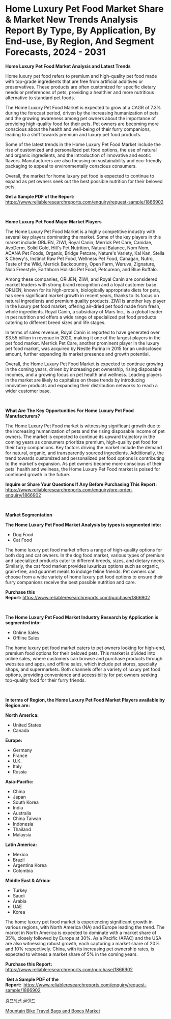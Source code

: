 <p><h1>Home Luxury Pet Food Market Share & Market New Trends Analysis Report By Type, By Application, By End-use, By Region, And Segment Forecasts, 2024 - 2031</h1></p><p><strong>Home Luxury Pet Food Market Analysis and Latest Trends</strong></p>
<p><p>Home luxury pet food refers to premium and high-quality pet food made with top-grade ingredients that are free from artificial additives or preservatives. These products are often customized for specific dietary needs or preferences of pets, providing a healthier and more nutritious alternative to standard pet foods.</p><p>The Home Luxury Pet Food Market is expected to grow at a CAGR of 7.3% during the forecast period, driven by the increasing humanization of pets and the growing awareness among pet owners about the importance of providing high-quality food for their pets. Pet owners are becoming more conscious about the health and well-being of their furry companions, leading to a shift towards premium and luxury pet food products.</p><p>Some of the latest trends in the Home Luxury Pet Food Market include the rise of customized and personalized pet food options, the use of natural and organic ingredients, and the introduction of innovative and exotic flavors. Manufacturers are also focusing on sustainability and eco-friendly packaging to appeal to environmentally conscious consumers.</p><p>Overall, the market for home luxury pet food is expected to continue to expand as pet owners seek out the best possible nutrition for their beloved pets.</p></p>
<p><strong>Get a Sample PDF of the Report:&nbsp;</strong> <a href="https://www.reliableresearchreports.com/enquiry/request-sample/1866902">https://www.reliableresearchreports.com/enquiry/request-sample/1866902</a></p>
<p>&nbsp;</p>
<p><strong>Home Luxury Pet Food Major Market Players</strong></p>
<p><p>The Home Luxury Pet Food Market is a highly competitive industry with several key players dominating the market. Some of the key players in this market include ORIJEN, ZIWI, Royal Canin, Merrick Pet Care, Canidae, AvoDerm, Solid Gold, Hill's Pet Nutrition, Natural Balance, Nom Nom, ACANA Pet Foods, Organix, Bridge Petcare, Nature's Variety, Kal Kan, Stella & Chewy's, Instinct Raw Pet Food, Wellness Pet Food, Canagan, Nutro, Taste of the Wild, Merrick Backcountry, Open Farm, Weruva, Zignature, Nulo Freestyle, Earthborn Holistic Pet Food, Petcurean, and Blue Buffalo.</p><p>Among these companies, ORIJEN, ZIWI, and Royal Canin are considered market leaders with strong brand recognition and a loyal customer base. ORIJEN, known for its high-protein, biologically appropriate diets for pets, has seen significant market growth in recent years, thanks to its focus on natural ingredients and premium quality products. ZIWI is another key player in the luxury pet food market, offering air-dried pet food made from fresh, whole ingredients. Royal Canin, a subsidiary of Mars Inc., is a global leader in pet nutrition and offers a wide range of specialized pet food products catering to different breed sizes and life stages.</p><p>In terms of sales revenue, Royal Canin is reported to have generated over $3.55 billion in revenue in 2020, making it one of the largest players in the pet food market. Merrick Pet Care, another prominent player in the luxury pet food market, was acquired by Nestle Purina in 2015 for an undisclosed amount, further expanding its market presence and growth potential.</p><p>Overall, the Home Luxury Pet Food Market is expected to continue growing in the coming years, driven by increasing pet ownership, rising disposable incomes, and a growing focus on pet health and wellness. Leading players in the market are likely to capitalize on these trends by introducing innovative products and expanding their distribution networks to reach a wider customer base.</p></p>
<p>&nbsp;</p>
<p><strong>What Are The Key Opportunities For Home Luxury Pet Food Manufacturers?</strong></p>
<p><p>The Home Luxury Pet Food market is witnessing significant growth due to the increasing humanization of pets and the rising disposable income of pet owners. The market is expected to continue its upward trajectory in the coming years as consumers prioritize premium, high-quality pet food for their furry companions. Key factors driving the market include the demand for natural, organic, and transparently sourced ingredients. Additionally, the trend towards customized and personalized pet food options is contributing to the market's expansion. As pet owners become more conscious of their pets' health and wellness, the Home Luxury Pet Food market is poised for continued growth in the future.</p></p>
<p><strong>Inquire or Share Your Questions If Any Before Purchasing This Report:</strong> <a href="https://www.reliableresearchreports.com/enquiry/pre-order-enquiry/1866902">https://www.reliableresearchreports.com/enquiry/pre-order-enquiry/1866902</a></p>
<p>&nbsp;</p>
<p><strong>Market Segmentation</strong></p>
<p><strong>The Home Luxury Pet Food Market Analysis by types is segmented into:</strong></p>
<p><ul><li>Dog Food</li><li>Cat Food</li></ul></p>
<p><p>The home luxury pet food market offers a range of high-quality options for both dog and cat owners. In the dog food market, various types of premium and specialized products cater to different breeds, sizes, and dietary needs. Similarly, the cat food market provides luxurious options such as organic, grain-free, and gourmet meals to indulge feline friends. Pet owners can choose from a wide variety of home luxury pet food options to ensure their furry companions receive the best possible nutrition and care.</p></p>
<p><strong>Purchase this Report:&nbsp;</strong><a href="https://www.reliableresearchreports.com/purchase/1866902">https://www.reliableresearchreports.com/purchase/1866902</a></p>
<p>&nbsp;</p>
<p><strong>The Home Luxury Pet Food Market Industry Research by Application is segmented into:</strong></p>
<p><ul><li>Online Sales</li><li>Offline Sales</li></ul></p>
<p><p>The home luxury pet food market caters to pet owners looking for high-end, premium food options for their beloved pets. This market is divided into online sales, where customers can browse and purchase products through websites and apps, and offline sales, which include pet stores, specialty shops, and supermarkets. Both channels offer a variety of luxury pet food options, providing convenience and accessibility for pet owners seeking top-quality food for their furry friends.</p></p>
<p>&nbsp;</p>
<p><strong>In terms of Region, the Home Luxury Pet Food Market Players available by Region are:</strong></p>
<p>
    <p> <strong> North America: </strong>
        <ul>
            <li>United States</li>
            <li>Canada</li>
        </ul>
        </p> 
    <p> <strong> Europe: </strong>
        <ul>
            <li>Germany</li>
            <li>France</li>
            <li>U.K.</li>
            <li>Italy</li>
            <li>Russia</li>
        </ul>
        </p> 
    <p> <strong> Asia-Pacific: </strong>
        <ul>
            <li>China</li>
            <li>Japan</li>
            <li>South Korea</li>
            <li>India</li>
            <li>Australia</li>
            <li>China Taiwan</li>
            <li>Indonesia</li>
            <li>Thailand</li>
            <li>Malaysia</li>
        </ul>
        </p> 
    <p> <strong> Latin America: </strong>
        <ul>
            <li>Mexico</li>
            <li>Brazil</li>
            <li>Argentina Korea</li>
            <li>Colombia</li>
        </ul>
        </p> 
    <p> <strong> Middle East & Africa: </strong>
        <ul>
            <li>Turkey</li>
            <li>Saudi</li>
            <li>Arabia</li>
            <li>UAE</li>
            <li>Korea</li>
        </ul>
    </p>
    </p>
<p><p>The home luxury pet food market is experiencing significant growth in various regions, with North America (NA) and Europe leading the trend. The market in North America is expected to dominate with a market share of 35%, closely followed by Europe at 30%. Asia Pacific (APAC) and the USA are also witnessing robust growth, each capturing a market share of 20% and 10% respectively. China, with its increasing pet ownership rates, is expected to witness a market share of 5% in the coming years.</p></p>
<p><strong>Purchase this Report: </strong><a href="https://www.reliableresearchreports.com/purchase/1866902">https://www.reliableresearchreports.com/purchase/1866902</a></p>
<p>&nbsp;<strong>Get a Sample PDF of the Report:&nbsp;&nbsp;</strong><a href="https://www.reliableresearchreports.com/enquiry/request-sample/1866902">https://www.reliableresearchreports.com/enquiry/request-sample/1866902</a></p>
<p><strong></strong></p>
<p><p><a href="https://github.com/lzuwsfreyoq70/Market-Research-Report-List-1/blob/main/92401557477.md">컴프레션 글랜드</a></p><p><a href="https://github.com/santosh758595/Market-Research-Report-List-3/blob/main/mountain-bike-travel-bags-and-boxes-market.md">Mountain Bike Travel Bags and Boxes Market</a></p></p>